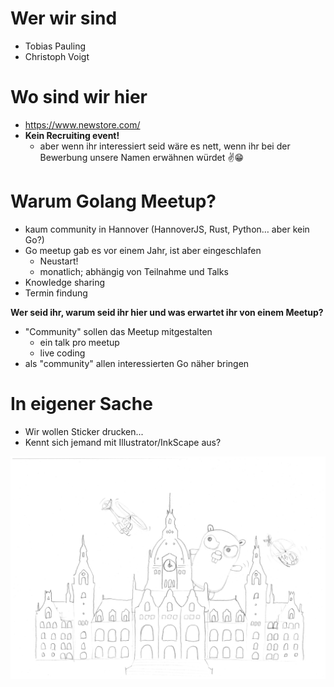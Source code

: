 # Wer wir sind

* Tobias Pauling
* Christoph Voigt

# Wo sind wir hier

* https://www.newstore.com/
* **Kein Recruiting event!**
  * aber wenn ihr interessiert seid wäre es nett, wenn ihr bei der Bewerbung unsere Namen erwähnen würdet ✌️😁

# Warum Golang Meetup?

* kaum community in Hannover (HannoverJS, Rust, Python… aber kein Go?)
* Go meetup gab es vor einem Jahr, ist aber eingeschlafen
  * Neustart!
  * monatlich; abhängig von Teilnahme und Talks
* Knowledge sharing
* Termin findung

**Wer seid ihr, warum seid ihr hier und was erwartet ihr von einem Meetup?**

* "Community" sollen das Meetup mitgestalten
  * ein talk pro meetup
  * live coding
* als "community" allen interessierten Go näher bringen

# In eigener Sache

* Wir wollen Sticker drucken...
* Kennt sich jemand mit Illustrator/InkScape aus?

![gohannover](./img/gohannover.png)